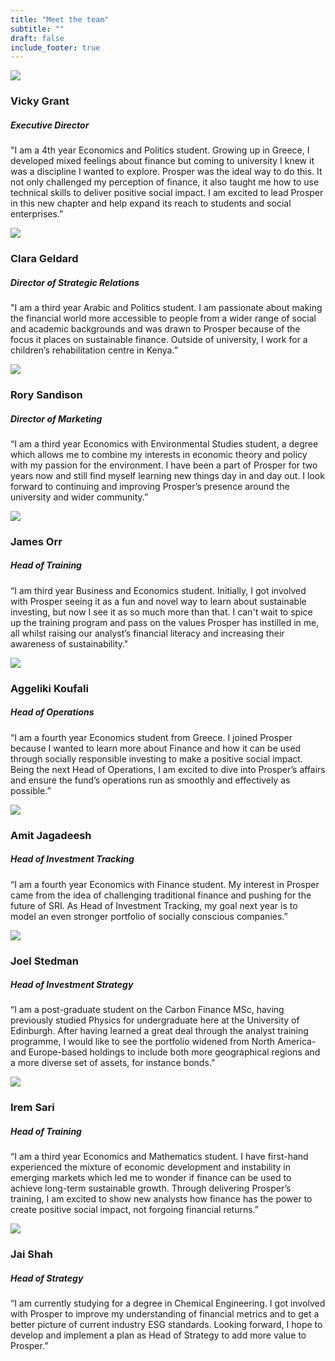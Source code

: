 ```yaml
---
title: "Meet the team"
subtitle: ""
draft: false
include_footer: true
---
```


<div class="team-member">
<div class="team-image-container">
<img class="team-image" src="/images/team/vicky-grant.jpeg">
<a href="https://www.linkedin.com/in/vicky-grant-669280195/">
<div class="linkedin-holder">
<i class="linkedin-icon fa fa-linkedin"></i>
</div>
</a>
</div>
<div class="team-info-container">
<h3 class="team-member-name">Vicky Grant</h3>
<h5 class="team-member-position">Executive Director</h5>
<p>"I am a 4th year Economics and Politics student. Growing up in Greece, I developed mixed feelings about finance but coming to university I knew it was a discipline I wanted to explore. Prosper was the ideal way to do this. It not only challenged my perception of finance, it also taught me how to use technical skills to deliver positive social impact. I am excited to lead Prosper in this new chapter and help expand its reach to students and social enterprises.”</p>
</div>
</div>

<div class="team-member">
<div class="team-image-container">
<img class="team-image" src="/images/team/clara-geldard.jpg">
<a href="https://www.linkedin.com/in/clara-geldard/">
<div class="linkedin-holder">
<i class="linkedin-icon fa fa-linkedin"></i>
</div>
</a>
</div>
<div class="team-info-container">
<h3 class="team-member-name">Clara Geldard</h3>
<h5 class="team-member-position">Director of Strategic Relations</h5>
<p>"I am a third year Arabic and Politics student. I am passionate about making the financial world more accessible to people from a wider range of social and academic backgrounds and was drawn to Prosper because of the focus it places on sustainable finance. Outside of university, I work for a children’s rehabilitation centre in Kenya.”</p>
</div>
</div>

<div class="team-member">
<div class="team-image-container">
<img class="team-image" src="/images/team/rory-sandison.jpg">
<a href="https://www.linkedin.com/in/rory-sandison-b46941190/">
<div class="linkedin-holder">
<i class="linkedin-icon fa fa-linkedin"></i>
</div>
</a>
</div>
<div class="team-info-container">
<h3 class="team-member-name">Rory Sandison</h3>
<h5 class="team-member-position">Director of Marketing</h5>
<p>“I am a third year Economics with Environmental Studies student, a degree which allows me to combine my interests in economic theory and policy with my passion for the environment. I have been a part of Prosper for two years now and still find myself learning new things day in and day out. I look forward to continuing and improving Prosper’s presence around the university and wider community.”</p>
</div>
</div>

<div class="team-member">
<div class="team-image-container">
<img class="team-image" src="/images/team/james-orr.png">
<a href="https://www.linkedin.com/in/james-orr-94a553150/">
<div class="linkedin-holder">
<i class="linkedin-icon fa fa-linkedin"></i>
</div>
</a>
</div>
<div class="team-info-container">
<h3 class="team-member-name">James Orr</h3>
<h5 class="team-member-position">Head of Training</h5>
<p>“I am third year Business and Economics student. Initially, I got involved with Prosper seeing it as a fun and novel way to learn about sustainable investing, but now I see it as so much more than that. I can't wait to spice up the training program and pass on the values Prosper has instilled in me, all whilst raising our analyst’s financial literacy and increasing their awareness of sustainability."</p>
</div>
</div>

<div class="team-member">
<div class="team-image-container">
<img class="team-image" src="/images/team/aggeliki-koufali.jpg">
<a href="https://www.linkedin.com/in/angeliki-koufali-240a0b171/">
<div class="linkedin-holder">
<i class="linkedin-icon fa fa-linkedin"></i>
</div>
</a>
</div>
<div class="team-info-container">
<h3 class="team-member-name">Aggeliki Koufali</h3>
<h5 class="team-member-position">Head of Operations</h5>
<p>“I am a fourth year Economics student from Greece. I joined Prosper because I wanted to learn more about Finance and how it can be used through socially responsible investing to make a positive social impact. Being the next Head of Operations, I am excited to dive into Prosper’s affairs and ensure the fund’s operations run as smoothly and effectively as possible.”</p>
</div>
</div>

<div class="team-member">
<div class="team-image-container">
<img class="team-image" src="/images/team/amit-jagadeesh.png">
<a href="https://www.linkedin.com/in/amit-jagadeesh-b74948184/">
<div class="linkedin-holder">
<i class="linkedin-icon fa fa-linkedin"></i>
</div>
</a>
</div>
<div class="team-info-container">
<h3 class="team-member-name">Amit Jagadeesh</h3>
<h5 class="team-member-position">Head of Investment Tracking</h5>
<p>“I am a fourth year Economics with Finance student. My interest in Prosper came from the idea of challenging traditional finance and pushing for the future of SRI. As Head of Investment Tracking, my goal next year is to model an even stronger portfolio of socially conscious companies.”</p>
</div>
</div>

<div class="team-member">
<div class="team-image-container">
<img class="team-image" src="/images/team/joel-stedman.jpg">
<a href="https://www.linkedin.com/in/joel-stedman-8b346115b/">
<div class="linkedin-holder">
<i class="linkedin-icon fa fa-linkedin"></i>
</div>
</a>
</div>
<div class="team-info-container">
<h3 class="team-member-name">Joel Stedman</h3>
<h5 class="team-member-position">Head of Investment Strategy</h5>
<p>“I am a post-graduate student on the Carbon Finance MSc, having previously studied Physics for undergraduate here at the University of Edinburgh. After having learned a great deal through the analyst training programme, I would like to see the portfolio widened from North America- and Europe-based holdings to include both more geographical regions and a more diverse set of assets, for instance bonds.”</p>
</div>
</div>

<div class="team-member">
<div class="team-image-container">
<img class="team-image" src="/images/team/irem-sari.jpg">
<a href="/">
<div class="linkedin-holder">
<i class="linkedin-icon fa fa-linkedin"></i>
</div>
</a>
</div>
<div class="team-info-container">
<h3 class="team-member-name">Irem Sari</h3>
<h5 class="team-member-position">Head of Training</h5>
<p>“I am a third year Economics and Mathematics student. I have first-hand experienced the mixture of economic development and instability in emerging markets which led me to wonder if finance can be used to achieve long-term sustainable growth. Through delivering Prosper’s training, I am excited to show new analysts how finance has the power to create positive social impact, not forgoing financial returns.”</p>
</div>
</div>

<div class="team-member">
<div class="team-image-container">
<img class="team-image" src="/images/team/jai-shah.png">
<a href="https://www.linkedin.com/in/jai-shah-a2b494161/">
<div class="linkedin-holder">
<i class="linkedin-icon fa fa-linkedin"></i>
</div>
</a>
</div>
<div class="team-info-container">
<h3 class="team-member-name">Jai Shah</h3>
<h5 class="team-member-position">Head of Strategy</h5>
<p>“I am currently studying for a degree in Chemical Engineering. I got involved with Prosper to improve my understanding of financial metrics and to get a better picture of current industry ESG standards. Looking forward, I hope to develop and implement a plan as Head of Strategy to add more value to Prosper.”</p>
</div>
</div>
